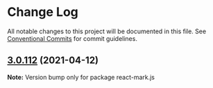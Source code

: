 # Change Log

All notable changes to this project will be documented in this file.
See [Conventional Commits](https://conventionalcommits.org) for commit guidelines.

## [3.0.112](https://github.com/appsparkler/my-storybooks/compare/v3.0.111...v3.0.112) (2021-04-12)

**Note:** Version bump only for package react-mark.js
